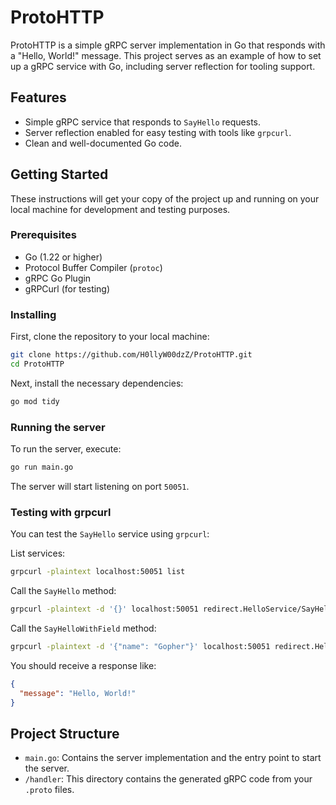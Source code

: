 # ProtoHTTP

ProtoHTTP is a simple gRPC server implementation in Go that responds with a "Hello, World!" message. This project serves as an example of how to set up a gRPC service with Go, including server reflection for tooling support.

## Features

- Simple gRPC service that responds to `SayHello` requests.
- Server reflection enabled for easy testing with tools like `grpcurl`.
- Clean and well-documented Go code.

## Getting Started

These instructions will get your copy of the project up and running on your local machine for development and testing purposes.

### Prerequisites

- Go (1.22 or higher)
- Protocol Buffer Compiler (`protoc`)
- gRPC Go Plugin
- gRPCurl (for testing)

### Installing

First, clone the repository to your local machine:

```sh
git clone https://github.com/H0llyW00dzZ/ProtoHTTP.git
cd ProtoHTTP
```

Next, install the necessary dependencies:

```sh
go mod tidy
```

### Running the server

To run the server, execute:

```sh
go run main.go
```

The server will start listening on port `50051`.

### Testing with grpcurl

You can test the `SayHello` service using `grpcurl`:

List services:

```sh
grpcurl -plaintext localhost:50051 list
```

Call the `SayHello` method:

```sh
grpcurl -plaintext -d '{}' localhost:50051 redirect.HelloService/SayHello
```

Call the `SayHelloWithField` method:

```sh
grpcurl -plaintext -d '{"name": "Gopher"}' localhost:50051 redirect.HelloService/SayHelloWithField
```

You should receive a response like:

```json
{
  "message": "Hello, World!"
}
```

## Project Structure

- `main.go`: Contains the server implementation and the entry point to start the server.
- `/handler`: This directory contains the generated gRPC code from your `.proto` files.
